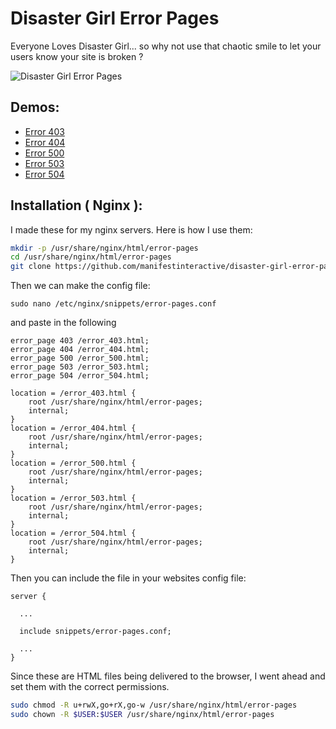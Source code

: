 Disaster Girl Error Pages
===

Everyone Loves Disaster Girl... so why not use that chaotic smile to let your users know your site is broken ?

![Disaster Girl Error Pages](https://s3.amazonaws.com/disaster-girl/danger-girl-screenshot.jpg "Disaster Girl Error Pages")


Demos:
---

* [Error 403](https://s3.amazonaws.com/disaster-girl/error_403.html)
* [Error 404](https://s3.amazonaws.com/disaster-girl/error_404.html)
* [Error 500](https://s3.amazonaws.com/disaster-girl/error_500.html)
* [Error 503](https://s3.amazonaws.com/disaster-girl/error_503.html)
* [Error 504](https://s3.amazonaws.com/disaster-girl/error_504.html)

Installation ( Nginx ):
---

I made these for my nginx servers.  Here is how I use them:

```bash
mkdir -p /usr/share/nginx/html/error-pages
cd /usr/share/nginx/html/error-pages
git clone https://github.com/manifestinteractive/disaster-girl-error-pages.git .
```

Then we can make the config file:
 
```
sudo nano /etc/nginx/snippets/error-pages.conf
```

and paste in the following 

```
error_page 403 /error_403.html;
error_page 404 /error_404.html;
error_page 500 /error_500.html;
error_page 503 /error_503.html;
error_page 504 /error_504.html;

location = /error_403.html {
    root /usr/share/nginx/html/error-pages;
    internal;
}
location = /error_404.html {
    root /usr/share/nginx/html/error-pages;
    internal;
}
location = /error_500.html {
    root /usr/share/nginx/html/error-pages;
    internal;
}
location = /error_503.html {
    root /usr/share/nginx/html/error-pages;
    internal;
}
location = /error_504.html {
    root /usr/share/nginx/html/error-pages;
    internal;
}
```

Then you can include the file in your websites config file:

```
server {
  
  ...
  
  include snippets/error-pages.conf;

  ...
}
```

Since these are HTML files being delivered to the browser, I went ahead and set them with the correct permissions.

```bash
sudo chmod -R u+rwX,go+rX,go-w /usr/share/nginx/html/error-pages
sudo chown -R $USER:$USER /usr/share/nginx/html/error-pages
```